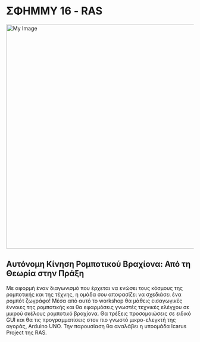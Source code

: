 # ΣΦΗΜΜΥ 16 - RAS

<img src="https://i.imgur.com/FKZljBU.jpg" alt="My Image" width="600">

## **Αυτόνομη Κίνηση Ρομποτικού Βραχίονα: Από τη Θεωρία στην Πράξη**
Με αφορμή έναν διαγωνισμό που έρχεται να ενώσει τους κόσμους της ρομποτικής και της τέχνης, η ομάδα σου αποφασίζει να σχεδιάσει ένα ρομπότ ζωγράφο! Μέσα από αυτό το workshop θα μάθεις εισαγωγικές έννοιες της ρομποτικής και θα εφαρμόσεις γνωστές τεχνικές ελέγχου σε μικρού σκέλους ρομποτικό βραχίονα. Θα τρέξεις προσομοιώσεις σε ειδικό GUI και θα τις προγραμματίσεις στον πιο γνωστό μικρο-ελεγκτή της αγοράς, Arduino UNO. Την παρουσίαση θα αναλάβει η υποομάδα Icarus Project της RAS.
